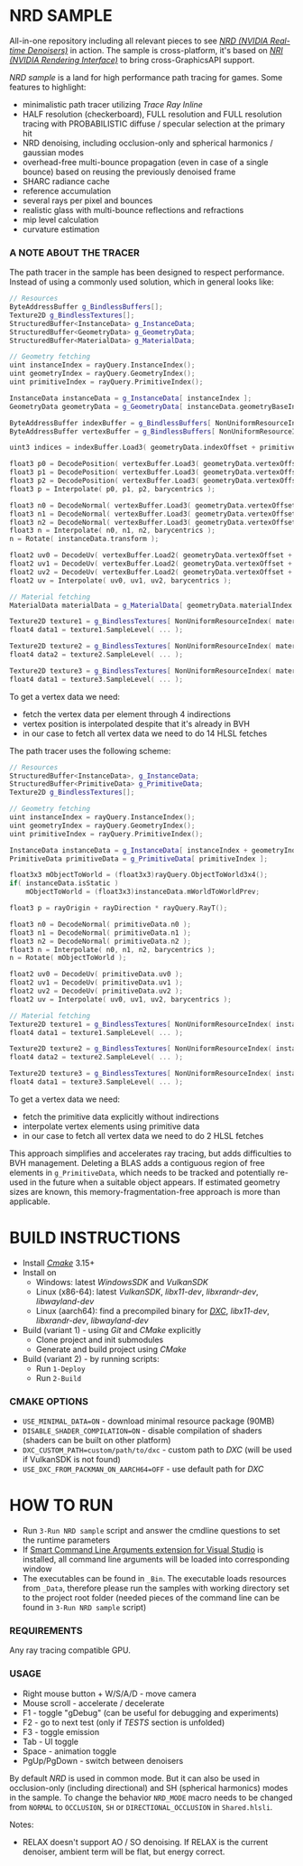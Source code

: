 # NRD SAMPLE

All-in-one repository including all relevant pieces to see [*NRD (NVIDIA Real-time Denoisers)*](https://github.com/NVIDIAGameWorks/RayTracingDenoiser) in action. The sample is cross-platform, it's based on [*NRI (NVIDIA Rendering Interface)*](https://github.com/NVIDIAGameWorks/NRI) to bring cross-GraphicsAPI support.

*NRD sample* is a land for high performance path tracing for games. Some features to highlight:
- minimalistic path tracer utilizing *Trace Ray Inline*
- HALF resolution (checkerboard), FULL resolution and FULL resolution tracing with PROBABILISTIC diffuse / specular selection at the primary hit
- NRD denoising, including occlusion-only and spherical harmonics / gaussian modes
- overhead-free multi-bounce propagation (even in case of a single bounce) based on reusing the previously denoised frame
- SHARC radiance cache
- reference accumulation
- several rays per pixel and bounces
- realistic glass with multi-bounce reflections and refractions
- mip level calculation
- curvature estimation

### A NOTE ABOUT THE TRACER

The path tracer in the sample has been designed to respect performance. Instead of using a commonly used solution, which in general looks like:
```c++
// Resources
ByteAddressBuffer g_BindlessBuffers[];
Texture2D g_BindlessTextures[];
StructuredBuffer<InstanceData> g_InstanceData;
StructuredBuffer<GeometryData> g_GeometryData;
StructuredBuffer<MaterialData> g_MaterialData;

// Geometry fetching
uint instanceIndex = rayQuery.InstanceIndex();
uint geometryIndex = rayQuery.GeometryIndex();
uint primitiveIndex = rayQuery.PrimitiveIndex();

InstanceData instanceData = g_InstanceData[ instanceIndex ];
GeometryData geometryData = g_GeometryData[ instanceData.geometryBaseIndex + geometryIndex ];

ByteAddressBuffer indexBuffer = g_BindlessBuffers[ NonUniformResourceIndex( geometryData.indexBufferIndex ) ];
ByteAddressBuffer vertexBuffer = g_BindlessBuffers[ NonUniformResourceIndex( geometryData.vertexBufferIndex ) ];

uint3 indices = indexBuffer.Load3( geometryData.indexOffset + primitiveIndex * INDEX_STRIDE );

float3 p0 = DecodePosition( vertexBuffer.Load3( geometryData.vertexOffset + indices[0] * VERTEX_STRIDE ) );
float3 p1 = DecodePosition( vertexBuffer.Load3( geometryData.vertexOffset + indices[1] * VERTEX_STRIDE ) );
float3 p2 = DecodePosition( vertexBuffer.Load3( geometryData.vertexOffset + indices[2] * VERTEX_STRIDE ) );
float3 p = Interpolate( p0, p1, p2, barycentrics );

float3 n0 = DecodeNormal( vertexBuffer.Load3( geometryData.vertexOffset + offset1 + indices[0] * VERTEX_STRIDE ) );
float3 n1 = DecodeNormal( vertexBuffer.Load3( geometryData.vertexOffset + offset1 + indices[1] * VERTEX_STRIDE ) );
float3 n2 = DecodeNormal( vertexBuffer.Load3( geometryData.vertexOffset + offset1 + indices[2] * VERTEX_STRIDE ) );
float3 n = Interpolate( n0, n1, n2, barycentrics );
n = Rotate( instanceData.transform );

float2 uv0 = DecodeUv( vertexBuffer.Load2( geometryData.vertexOffset + offset2 + indices[0] * VERTEX_STRIDE ) );
float2 uv1 = DecodeUv( vertexBuffer.Load2( geometryData.vertexOffset + offset2 + indices[1] * VERTEX_STRIDE ) );
float2 uv2 = DecodeUv( vertexBuffer.Load2( geometryData.vertexOffset + offset2 + indices[2] * VERTEX_STRIDE ) );
float2 uv = Interpolate( uv0, uv1, uv2, barycentrics );

// Material fetching
MaterialData materialData = g_MaterialData[ geometryData.materialIndex ];

Texture2D texture1 = g_BindlessTextures[ NonUniformResourceIndex( materialData.textureIndex1 ) ];
float4 data1 = texture1.SampleLevel( ... );

Texture2D texture2 = g_BindlessTextures[ NonUniformResourceIndex( materialData.textureIndex2 ) ];
float4 data2 = texture2.SampleLevel( ... );

Texture2D texture3 = g_BindlessTextures[ NonUniformResourceIndex( materialData.textureIndex3 ) ];
float4 data1 = texture3.SampleLevel( ... );
```
To get a vertex data we need:
- fetch the vertex data per element through 4 indirections
- vertex position is interpolated despite that it's already in BVH
- in our case to fetch all vertex data we need to do 14 HLSL fetches

The path tracer uses the following scheme:
```c++
// Resources
StructuredBuffer<InstanceData>, g_InstanceData;
StructuredBuffer<PrimitiveData> g_PrimitiveData;
Texture2D g_BindlessTextures[];

// Geometry fetching
uint instanceIndex = rayQuery.InstanceIndex();
uint geometryIndex = rayQuery.GeometryIndex();
uint primitiveIndex = rayQuery.PrimitiveIndex();

InstanceData instanceData = g_InstanceData[ instanceIndex + geometryIndex ];
PrimitiveData primitiveData = g_PrimitiveData[ primitiveIndex ];

float3x3 mObjectToWorld = (float3x3)rayQuery.ObjectToWorld3x4();
if( instanceData.isStatic )
    mObjectToWorld = (float3x3)instanceData.mWorldToWorldPrev;

float3 p = rayOrigin + rayDirection * rayQuery.RayT();

float3 n0 = DecodeNormal( primitiveData.n0 );
float3 n1 = DecodeNormal( primitiveData.n1 );
float3 n2 = DecodeNormal( primitiveData.n2 );
float3 n = Interpolate( n0, n1, n2, barycentrics );
n = Rotate( mObjectToWorld );

float2 uv0 = DecodeUv( primitiveData.uv0 );
float2 uv1 = DecodeUv( primitiveData.uv1 );
float2 uv2 = DecodeUv( primitiveData.uv2 );
float2 uv = Interpolate( uv0, uv1, uv2, barycentrics );

// Material fetching
Texture2D texture1 = g_BindlessTextures[ NonUniformResourceIndex( instanceData.textureBaseIndex ) ];
float4 data1 = texture1.SampleLevel( ... );

Texture2D texture2 = g_BindlessTextures[ NonUniformResourceIndex( instanceData.textureBaseIndex + 1 ) ];
float4 data2 = texture2.SampleLevel( ... );

Texture2D texture3 = g_BindlessTextures[ NonUniformResourceIndex( instanceData.textureBaseIndex + 2 ) ];
float4 data1 = texture3.SampleLevel( ... );
```
To get a vertex data we need:
- fetch the primitive data explicitly without indirections
- interpolate vertex elements using primitive data
- in our case to fetch all vertex data we need to do 2 HLSL fetches

This approach simplifies and accelerates ray tracing, but adds difficulties to BVH management. Deleting a BLAS adds a contiguous region of free elements in `g_PrimitiveData`, which needs to be tracked and potentially re-used in the future when a suitable object appears. If estimated geometry sizes are known, this memory-fragmentation-free approach is more than applicable.

# BUILD INSTRUCTIONS

- Install [*Cmake*](https://cmake.org/download/) 3.15+
- Install on
    - Windows: latest *WindowsSDK* and *VulkanSDK*
    - Linux (x86-64): latest *VulkanSDK*, *libx11-dev*, *libxrandr-dev*, *libwayland-dev*
    - Linux (aarch64): find a precompiled binary for [*DXC*](https://github.com/microsoft/DirectXShaderCompiler), *libx11-dev*, *libxrandr-dev*, *libwayland-dev*
- Build (variant 1) - using *Git* and *CMake* explicitly
    - Clone project and init submodules
    - Generate and build project using *CMake*
- Build (variant 2) - by running scripts:
    - Run `1-Deploy`
    - Run `2-Build`

### CMAKE OPTIONS

- `USE_MINIMAL_DATA=ON` - download minimal resource package (90MB)
- `DISABLE_SHADER_COMPILATION=ON` - disable compilation of shaders (shaders can be built on other platform)
- `DXC_CUSTOM_PATH=custom/path/to/dxc` - custom path to *DXC* (will be used if VulkanSDK is not found)
- `USE_DXC_FROM_PACKMAN_ON_AARCH64=OFF` - use default path for *DXC*

# HOW TO RUN

- Run `3-Run NRD sample` script and answer the cmdline questions to set the runtime parameters
- If [Smart Command Line Arguments extension for Visual Studio](https://marketplace.visualstudio.com/items?itemName=MBulli.SmartCommandlineArguments) is installed, all command line arguments will be loaded into corresponding window
- The executables can be found in `_Bin`. The executable loads resources from `_Data`, therefore please run the samples with working directory set to the project root folder (needed pieces of the command line can be found in `3-Run NRD sample` script)

### REQUIREMENTS

Any ray tracing compatible GPU.

### USAGE

- Right mouse button + W/S/A/D - move camera
- Mouse scroll - accelerate / decelerate
- F1 - toggle "gDebug" (can be useful for debugging and experiments)
- F2 - go to next test (only if *TESTS* section is unfolded)
- F3 - toggle emission
- Tab - UI toggle
- Space - animation toggle
- PgUp/PgDown - switch between denoisers

By default *NRD* is used in common mode. But it can also be used in occlusion-only (including directional) and SH (spherical harmonics) modes in the sample. To change the behavior `NRD_MODE` macro needs to be changed from `NORMAL` to `OCCLUSION`, `SH` or `DIRECTIONAL_OCCLUSION` in `Shared.hlsli`.

Notes:
- RELAX doesn't support AO / SO denoising. If RELAX is the current denoiser, ambient term will be flat, but energy correct.
